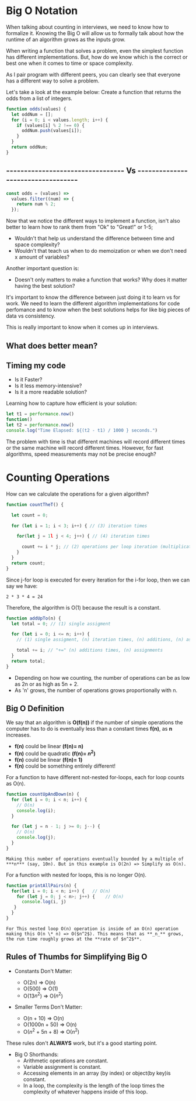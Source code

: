 # Big O Notation

When talking about counting in interviews, we need to know how to formalize it. Knowing the Big O will allow us to formally talk about how the runtime of an algorithm grows as the inputs grow.

When writing a function that solves a problem, even the simplest function has different implementations. But, how do we know which is the correct or best one when it comes to time or space complexity.

As I pair program with different peers, you can clearly see that everyone has a different way to solve a problem.

Let's take a look at the example below:
Create a function that returns the odds from a list of integers.

```js
function odds(values) {
  let oddNum = [];
  for (i = 0; i < values.length; i++) {
    if (values[i] % 2 !== 0) {
      oddNum.push(values[i]);
    }
  }
  return oddNum;
}
```

## --------------------------------- Vs ----------------------------------

```js
const odds = (values) =>
  values.filter((num) => {
    return num % 2;
  });
```

Now that we notice the different ways to implement a function, isn't also better to learn how to rank them from "Ok" to "Great!" or 1-5;

- Wouldn't that help us understand the difference between time and space complexity?
- Wouldn't that teach us when to do memoization or when we don't need x amount of variables?

Another important question is:

- Doesn't only matters to make a function that works? Why does it matter having the best solution?

It's important to know the difference between just doing it to learn vs for work.
We need to learn the different algorithm implementations for code perfomance and to know when the best solutions helps for like big pieces of data vs consistency.

This is really important to know when it comes up in interviews.

## What does better mean?

## Timing my code

- Is it Faster?
- Is it less memory-intensive?
- Is it a more readable solution?

Learning how to capture how efficient is your solution:

```js
let t1 = performance.now()
function()
let t2 = performance.now()
console.log("Time Elapsed: ${(t2 - t1) / 1000 } seconds.")
```

The problem with time is that different machines will record different times or the same machine will record different times. However, for fast algorithms, speed measurements may not be precise enough?

# Counting Operations

How can we calculate the operations for a given algorithm?

```js
function countTheT() {

  let count = 0;

  for (let i = 1; i < 3; i++) { // (3) iteration times

    for(let j = 1l j < 4; j++) { // (4) iteration times

      count += i * j; // (2) operations per loop iteration (multiplication and addition)
    }
  }
  return count;
}
```

Since j-for loop is executed for every iteration for the i-for loop, then we can say we have:

```
2 * 3 * 4 = 24
```

Therefore, the algorithm is O(1) because the result is a constant.

```js
function addUpTo(n) {
  let total = 0; // (1) single assigment

  for (let i = 0; i <= n; i++) {
    // (1) single assigment, (n) iteration times, (n) additions, (n) assigments

    total += i; // "+=" (n) additions times, (n) assignments
  }
  return total;
}
```

- Depending on how we counting, the number of operations can be as low as 2n or as high as 5n + 2.
- As 'n' grows, the number of operations grows proportionally with n.

## Big O Definition

We say that an algorithm is **O(f(n))** if the number of simple operations the computer has to do is eventually less than a constant times **f(n)**, as **n** increases.

- **f(n)** could be linear **(f(n)= n)**
- **f(n)** could be quadratic **(f(n)= $n^2$)**
- **f(n)** could be linear **(f(n)= 1)**
- **f(n)** could be something entirely different!

For a function to have different not-nested for-loops, each for loop counts as O(n).

```js
function countUpAndDown(n) {
  for (let i = 0; i < n; i++) {
    // O(n)
    console.log(i);
  }

  for (let j = n - 1; j >= 0; j--) {
    // O(n)
    console.log(j);
  }
}
```

```
Making this number of operations eventually bounded by a multiple of ***n*** (say, 10n). But in this example is O(2n) => Simplify as O(n).
```

For a function with nested for loops, this is no longer O(n).

```js
function printAllPairs(n) {
  for(let i = 0; i < n; i++) {   // O(n)
    for (let j = 0; j < n>; j++) {    // O(n)
      console.log(i, j)
   }
  }
}
```

```
For This nested loop O(n) operation is inside of an O(n) operation making this O(n \* n) => O($n^2$). This means that as **_n_** grows, the run time roughly grows at the **rate of $n^2$**.
```

## Rules of Thumbs for Simplifying Big O

- Constants Don't Matter:

  - O(2n) => O(n)
  - O(500) => O(1)
  - O(13$n^2$) => O($n^2$)

- Smaller Terms Don't Matter:

  - O(n + 10) => O(n)
  - O(1000n + 50) => O(n)
  - O($n^2$ + 5n + 8) => O($n^2$)

These rules don't **ALWAYS** work, but it's a good starting point.

- Big O Shorthands:
  - Arithmetic operations are constant.
  - Variable assignment is constant.
  - Accessing elements in an array (by index) or object(by key)is constant.
  - In a loop, the complexity is the length of the loop times the complexity of whatever happens inside of this loop.
